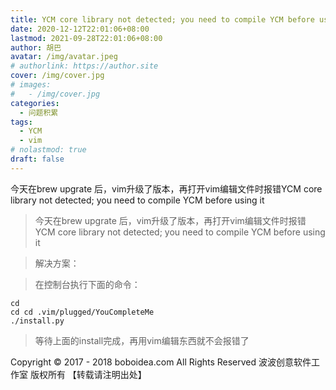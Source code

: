 ```yaml
---
title: YCM core library not detected; you need to compile YCM before using it
date: 2020-12-12T22:01:06+08:00
lastmod: 2021-09-28T22:01:06+08:00
author: 胡巴
avatar: /img/avatar.jpeg
# authorlink: https://author.site
cover: /img/cover.jpg
# images:
#   - /img/cover.jpg
categories:
  - 问题积累
tags:
  - YCM
  - vim
# nolastmod: true
draft: false
---
```


今天在brew upgrate 后，vim升级了版本，再打开vim编辑文件时报错YCM core library not detected; you need to compile YCM before using it

<!--more-->

> 今天在brew upgrate 后，vim升级了版本，再打开vim编辑文件时报错YCM core library not detected; you need to compile YCM before using it

> 解决方案：

> 在控制台执行下面的命令：

```shell
cd
cd cd .vim/plugged/YouCompleteMe
./install.py
```

> 等待上面的install完成，再用vim编辑东西就不会报错了

<!--declare-declare-->

Copyright &copy; 2017 - 2018 boboidea.com All Rights Reserved 波波创意软件工作室 版权所有 【转载请注明出处】
